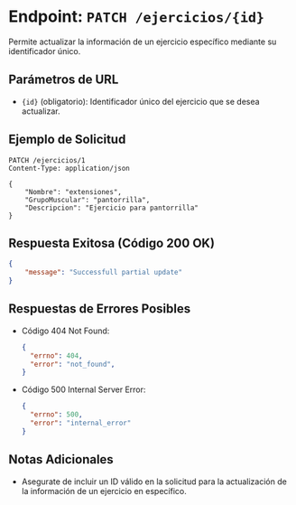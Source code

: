 # Endpoint: `PATCH /ejercicios/{id}`

Permite actualizar la información de un ejercicio específico mediante su identificador único.

## Parámetros de URL
- `{id}` (obligatorio): Identificador único del ejercicio que se desea actualizar.

## Ejemplo de Solicitud
```http
PATCH /ejercicios/1
Content-Type: application/json

{
    "Nombre": "extensiones",
    "GrupoMuscular": "pantorrilla",
    "Descripcion": "Ejercicio para pantorrilla"
}
```

## Respuesta Exitosa (Código 200 OK)
```json
{
    "message": "Successfull partial update"
}
```

## Respuestas de Errores Posibles
- Código 404 Not Found:

  ```json
  {
    "errno": 404,
    "error": "not_found",
  }
  ```

- Código 500 Internal Server Error:
  ```json
  {
    "errno": 500,
    "error": "internal_error"
  }
  ``` 

## Notas Adicionales

- Asegurate de incluir un ID válido en la solicitud para la actualización de la información de un ejercicio en específico.